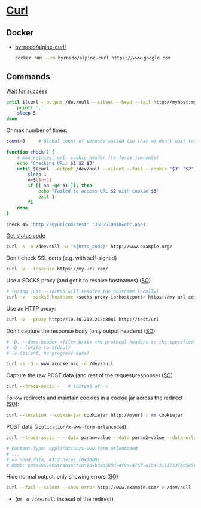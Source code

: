 # [Curl](https://github.com/bagder/curl)

## Docker

* [byrnedo/alpine-curl/](https://hub.docker.com/r/byrnedo/alpine-curl/)

    ```bash
    docker run --rm byrnedo/alpine-curl https://www.google.com
    ```

## Commands

[Wait for success](http://stackoverflow.com/a/21189440/125246)
```bash
until $(curl --output /dev/null --silent --head --fail http://myhost:myport); do
    printf '.'
    sleep 5
done
```

Or max number of times:
```bash
count=0		# Global count of seconds waited (so that we don't wait too long in total)

function check() {
	# max retries, url, cookie header (to force jvmroute)
	echo "Checking URL: $1 $2 $3"
	until $(curl --output /dev/null --silent --fail --cookie "$3" "$2"); do
		sleep 1
		n=$[$n+1]
		if [[ $n -ge $1 ]]; then
			echo "Failed to access URL $2 with cookie $3"
			exit 1
		fi
	done
}

check 45 'http://myurlcom/test' 'JSESSIONID=abc.app1'
```

[Get status code](http://superuser.com/a/442395)
```bash
curl -s -o /dev/null -w "%{http_code}" http://www.example.org/
```

Don't check SSL certs (e.g. with self-signed)
```bash
curl -v --insecure https://my-url.com/
```

Use a SOCKS proxy (and get it to resolve hostnames) ([SO](http://stackoverflow.com/a/28598130/125246))
```bash
# (using just --socks5 will resolve the hostname locally) 
curl -v --socks5-hostname <socks-proxy-ip/host:port> https://my-url.com/
```

Use an HTTP proxy:

```bash
curl -v --proxy http://10.40.212.212:8081 http://test/url
```

Don't capture the response body (only output headers) ([SO](http://stackoverflow.com/questions/10060098/getting-only-response-header-from-http-post-using-curl))

```bash
# -D, --dump-header <file> Write the protocol headers to the specified file
# -D - (write to stdout)
# -s (silent, no progress bars)

curl -s -D - www.acooke.org -o /dev/null
```

Capture the raw POST data (and rest of the request/response) ([SO](http://superuser.com/a/291456/108786))
```bash
curl --trace-ascii -   # instead of -v
```

Follow redirects and maintain cookies in a cookie jar across the redirect ([SO](http://stackoverflow.com/a/18474746/125246)):
```bash
curl --location --cookie-jar cookiejar http://myurl ; rm cookiejar
```

POST data (`application/x-www-form-urlencoded`):
```bash
curl --trace-ascii - --data param=value --data param2=value --data-urlencode param3='base64-encoded-value' http://myurl

# Content-Type: application/x-www-form-urlencoded
# ...
# => Send data, 4312 bytes (0x10d8)
# 0000: pass=HS100&transactionId=b3ad500d-4f98-475d-a10a-31117337ec54&re
```

Hide normal output, only showing errors ([SO](https://superuser.com/a/173214/108786))

```bash
curl --fail --silent --show-error http://www.example.com/ > /dev/null
```

* (or `-o /dev/null` instead of the redirect)